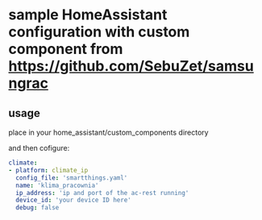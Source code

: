 # sample HomeAssistant configuration with custom component from https://github.com/SebuZet/samsungrac

## usage
place in your home_assistant/custom_components directory

and then cofigure:
```yaml
climate: 
- platform: climate_ip
  config_file: 'smartthings.yaml'
  name: 'klima_pracownia'
  ip_address: 'ip and port of the ac-rest running'
  device_id: 'your device ID here'
  debug: false
```
